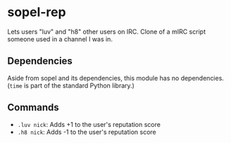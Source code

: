 # sopel-rep
Lets users "luv" and "h8" other users on IRC. Clone of a mIRC script someone
used in a channel I was in.

## Dependencies
Aside from sopel and its dependencies, this module has no dependencies.
(`time` is part of the standard Python library.)

## Commands
* `.luv nick`: Adds +1 to the user's reputation score
* `.h8 nick`: Adds -1 to the user's reputation score

